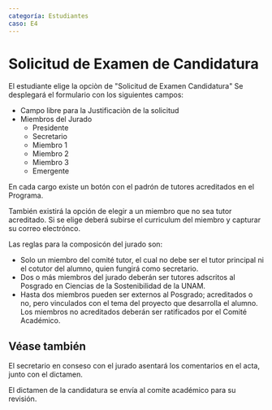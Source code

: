 ```yaml
---
categoría: Estudiantes
caso: E4
---
```


# Solicitud de Examen de Candidatura

El estudiante elige la opciòn de "Solicitud de Examen Candidatura"
Se desplegará el formulario con los siguientes campos:

- Campo libre para la Justificaciòn de la solicitud
- Miembros del Jurado
  - Presidente
  - Secretario
  - Miembro 1
  - Miembro 2
  - Miembro 3
  - Emergente
 
En cada cargo existe un botón con el padrón de tutores acreditados en el Programa.

También existirá la opción de elegir a un miembro que no sea tutor acreditado. Si se elige deberá subirse el curriculum del miembro y capturar su correo electrónco. 

Las reglas para la composicón del jurado son:
- Solo	un	miembro	del	comité	tutor,	el	cual	no	debe	ser	el	tutor	principal	ni	el	cotutor del	alumno,	quien	fungirá	como	secretario.
- Dos	 o	 más	 miembros	 del	 jurado	 deberán	 ser	 tutores	 adscritos	 al	 Posgrado	 en Ciencias	de	la	Sostenibilidad	de	la	UNAM.
- Hasta	 dos	 miembros	 pueden	 ser	 externos	 al	 Posgrado;	 acreditados	 o	 no,	 pero	vinculados	con	el	tema	del	proyecto	que	desarrolla	el	alumno. Los	miembros	no	acreditados	deberán	ser	ratificados	por	el	Comité	Académico.	


## Véase también

El secretario en conseso con el jurado asentará los comentarios en el acta, junto con el dictamen.

El dictamen de la candidatura se envía al comite académico para su revisión.
